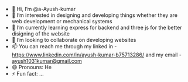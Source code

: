 - 👋 Hi, I’m @a-Ayush-kumar
- 👀 I’m interested in designing and developing things whether they are web development or mechanical systems
- 🌱 I’m currently learning express for backend and three js for the better disigning of the website 
- 💞️ I’m looking to collaborate on developing websites
- 📫 You can reach me through my linked in - https://www.linkedin.com/in/ayush-kumar-b75713286/  and my email - ayush1031kumar@gmail.com
- 😄 Pronouns: He
- ⚡ Fun fact: ...

<!---
a-Ayush-kumar/a-Ayush-kumar is a ✨ special ✨ repository because its `README.md` (this file) appears on your GitHub profile.
You can click the Preview link to take a look at your changes.
--->
